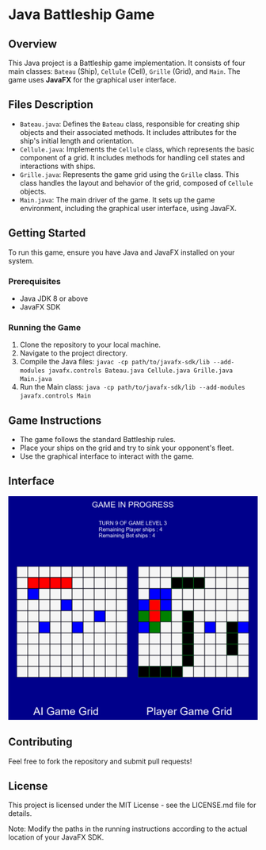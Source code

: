 # Java Battleship Game

## Overview
This Java project is a Battleship game implementation. It consists of four main classes: `Bateau` (Ship), `Cellule` (Cell), `Grille` (Grid), and `Main`. The game uses **JavaFX** for the graphical user interface.

## Files Description
- `Bateau.java`: Defines the `Bateau` class, responsible for creating ship objects and their associated methods. It includes attributes for the ship's initial length and orientation.
- `Cellule.java`: Implements the `Cellule` class, which represents the basic component of a grid. It includes methods for handling cell states and interactions with ships.
- `Grille.java`: Represents the game grid using the `Grille` class. This class handles the layout and behavior of the grid, composed of `Cellule` objects.
- `Main.java`: The main driver of the game. It sets up the game environment, including the graphical user interface, using JavaFX.

## Getting Started
To run this game, ensure you have Java and JavaFX installed on your system.

### Prerequisites
- Java JDK 8 or above
- JavaFX SDK

### Running the Game
1. Clone the repository to your local machine.
2. Navigate to the project directory.
3. Compile the Java files: `javac -cp path/to/javafx-sdk/lib --add-modules javafx.controls Bateau.java Cellule.java Grille.java Main.java`
4. Run the Main class: `java -cp path/to/javafx-sdk/lib --add-modules javafx.controls Main`

## Game Instructions
- The game follows the standard Battleship rules.
- Place your ships on the grid and try to sink your opponent's fleet.
- Use the graphical interface to interact with the game.

## Interface
![Game interface](.vscode/interface.png)

## Contributing
Feel free to fork the repository and submit pull requests!

## License
This project is licensed under the MIT License - see the LICENSE.md file for details.

Note: Modify the paths in the running instructions according to the actual location of your JavaFX SDK.